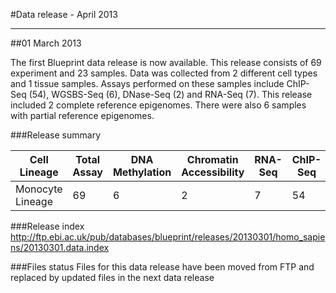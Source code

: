 #Data release -  April 2013
***

##01 March 2013

The first Blueprint data release is now available. This release consists of 69 experiment and 23 samples. Data was collected from 2 different cell types and 1 tissue samples. Assays performed on these samples include ChIP-Seq (54), WGSBS-Seq (6), DNase-Seq (2) and RNA-Seq (7). This release included 2 complete reference epigenomes. There were also 6 samples with partial reference epigenomes.

###Release summary

<div class="table-responsive">
<table summary="BLUEPRINT release 20130301" class="table table-striped">
<thead>
<tr>
<th>Cell Lineage</th>
<th>Total Assay</th>
<th>DNA Methylation</th>
<th>Chromatin Accessibility</th>
<th>RNA-Seq</th>
<th>ChIP-Seq</th>
</thead>
<tbody>
<tr>
<td>Monocyte Lineage</td>
<td>69</td>
<td>6</td>
<td>2</td>
<td>7</td>
<td>54</td>
<tr>
</tbody>
</table> 
</div>

###Release index 
http://ftp.ebi.ac.uk/pub/databases/blueprint/releases/20130301/homo_sapiens/20130301.data.index


###Files status
Files for this data release have been moved from FTP and replaced by updated files in the next data release